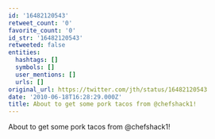 ```yaml
---
id: '16482120543'
retweet_count: '0'
favorite_count: '0'
id_str: '16482120543'
retweeted: false
entities:
  hashtags: []
  symbols: []
  user_mentions: []
  urls: []
original_url: https://twitter.com/jth/status/16482120543
date: '2010-06-18T16:28:29.000Z'
title: About to get some pork tacos from @chefshack1!
---
```


About to get some pork tacos from @chefshack1!